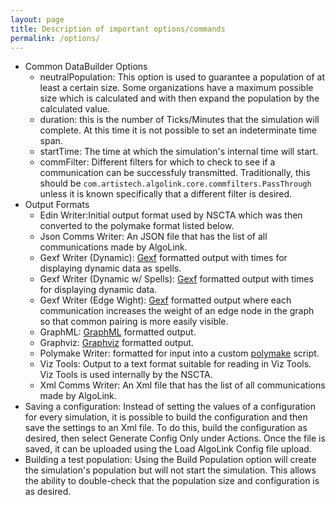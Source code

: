 ```yaml
---
layout: page
title: Description of important options/commands
permalink: /options/
---
```

- Common DataBuilder Options
    - neutralPopulation: This option is used to guarantee a population of at least a certain size. Some organizations have a maximum possible size which is calculated and with then expand the population by the calculated value.
    - duration: this is the number of Ticks/Minutes that the simulation will complete. At this time it is not possible to set an indeterminate time span.
    - startTime: The time at which the simulation's internal time will start.
    - commFilter: Different filters for which to check to see if a communication can be successfuly transmitted. Traditionally, this should be `com.artistech.algolink.core.commfilters.PassThrough` unless it is known specifically that a different filter is desired.
- Output Formats
    - Edin Writer:Initial output format used by NSCTA which was then converted to the polymake format listed below.
    - Json Comms Writer: An JSON file that has the list of all communications made by AlgoLink.
    - Gexf Writer (Dynamic): [Gexf](http://gexf.net/format/) formatted output with times for displaying dynamic data as spells.
    - Gexf Writer (Dynamic w/ Spells): [Gexf](http://gexf.net/format/) formatted output with times for displaying dynamic data.
    - Gexf Writer (Edge Wight): [Gexf](http://gexf.net/format/) formatted output where each communication increases the weight of an edge node in the graph so that common pairing is more easily visible.
    - GraphML: [GraphML](http://graphml.graphdrawing.org/) formatted output.
    - Graphviz: [Graphviz](http://www.graphviz.org/) formatted output.
    - Polymake Writer: formatted for input into a custom [polymake](http://www.polymake.org/) script.
    - Viz Tools: Output to a text format suitable for reading in Viz Tools. Viz Tools is used internally by the NSCTA.
    - Xml Comms Writer: An Xml file that has the list of all communications made by AlgoLink.
- Saving a configuration: Instead of setting the values of a configuration for every simulation, it is possible to build the configuration and then save the settings to an Xml file. To do this, build the configuration as desired, then select Generate Config Only under Actions. Once the file is saved, it can be uploaded using the Load AlgoLink Config file upload.
- Building a test population: Using the Build Population option will create the simulation's population but will not start the simulation. This allows the ability to double-check that the population size and configuration is as desired.
